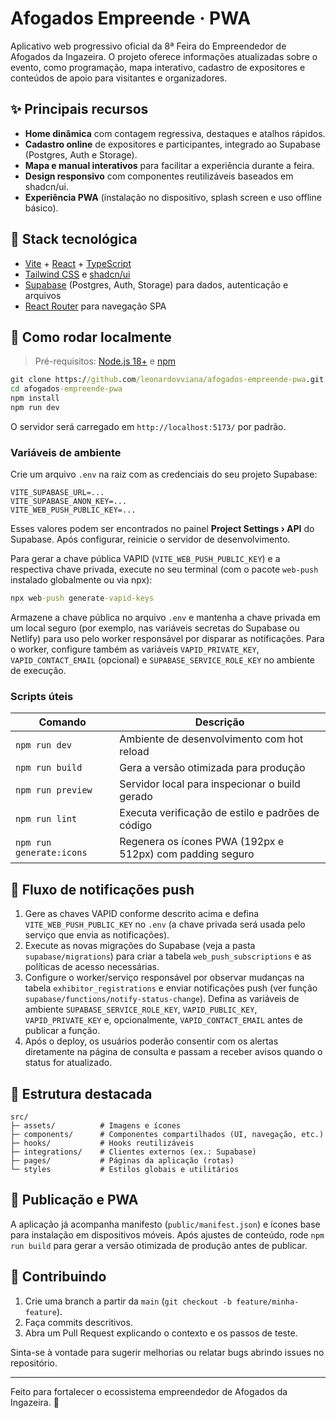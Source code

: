 # Afogados Empreende · PWA

Aplicativo web progressivo oficial da 8ª Feira do Empreendedor de Afogados da Ingazeira. O projeto oferece informações atualizadas sobre o evento, como programação, mapa interativo, cadastro de expositores e conteúdos de apoio para visitantes e organizadores.

## ✨ Principais recursos

- **Home dinâmica** com contagem regressiva, destaques e atalhos rápidos.
- **Cadastro online** de expositores e participantes, integrado ao Supabase (Postgres, Auth e Storage).
- **Mapa e manual interativos** para facilitar a experiência durante a feira.
- **Design responsivo** com componentes reutilizáveis baseados em shadcn/ui.
- **Experiência PWA** (instalação no dispositivo, splash screen e uso offline básico).

## 🧱 Stack tecnológica

- [Vite](https://vitejs.dev/) + [React](https://react.dev/) + [TypeScript](https://www.typescriptlang.org/)
- [Tailwind CSS](https://tailwindcss.com/) e [shadcn/ui](https://ui.shadcn.com/)
- [Supabase](https://supabase.com/) (Postgres, Auth, Storage) para dados, autenticação e arquivos
- [React Router](https://reactrouter.com/) para navegação SPA

## 🚀 Como rodar localmente

> Pré-requisitos: [Node.js 18+](https://nodejs.org/en/download) e [npm](https://www.npmjs.com/)

```cmd
git clone https://github.com/leonardovviana/afogados-empreende-pwa.git
cd afogados-empreende-pwa
npm install
npm run dev
```

O servidor será carregado em `http://localhost:5173/` por padrão.

### Variáveis de ambiente

Crie um arquivo `.env` na raiz com as credenciais do seu projeto Supabase:

```env
VITE_SUPABASE_URL=...
VITE_SUPABASE_ANON_KEY=...
VITE_WEB_PUSH_PUBLIC_KEY=...
```

Esses valores podem ser encontrados no painel **Project Settings › API** do Supabase. Após configurar, reinicie o servidor de desenvolvimento.

Para gerar a chave pública VAPID (`VITE_WEB_PUSH_PUBLIC_KEY`) e a respectiva chave privada, execute no seu terminal (com o pacote `web-push` instalado globalmente ou via npx):

```cmd
npx web-push generate-vapid-keys
```

Armazene a chave pública no arquivo `.env` e mantenha a chave privada em um local seguro (por exemplo, nas variáveis secretas do Supabase ou Netlify) para uso pelo worker responsável por disparar as notificações. Para o worker, configure também as variáveis `VAPID_PRIVATE_KEY`, `VAPID_CONTACT_EMAIL` (opcional) e `SUPABASE_SERVICE_ROLE_KEY` no ambiente de execução.

### Scripts úteis

| Comando          | Descrição                                         |
| ---------------- | ------------------------------------------------- |
| `npm run dev`    | Ambiente de desenvolvimento com hot reload        |
| `npm run build`  | Gera a versão otimizada para produção             |
| `npm run preview`| Servidor local para inspecionar o build gerado    |
| `npm run lint`   | Executa verificação de estilo e padrões de código |
| `npm run generate:icons` | Regenera os ícones PWA (192px e 512px) com padding seguro |

## 🔔 Fluxo de notificações push

1. Gere as chaves VAPID conforme descrito acima e defina `VITE_WEB_PUSH_PUBLIC_KEY` no `.env` (a chave privada será usada pelo serviço que envia as notificações).
2. Execute as novas migrações do Supabase (veja a pasta `supabase/migrations`) para criar a tabela `web_push_subscriptions` e as políticas de acesso necessárias.
3. Configure o worker/serviço responsável por observar mudanças na tabela `exhibitor_registrations` e enviar notificações push (ver função `supabase/functions/notify-status-change`). Defina as variáveis de ambiente `SUPABASE_SERVICE_ROLE_KEY`, `VAPID_PUBLIC_KEY`, `VAPID_PRIVATE_KEY` e, opcionalmente, `VAPID_CONTACT_EMAIL` antes de publicar a função.
4. Após o deploy, os usuários poderão consentir com os alertas diretamente na página de consulta e passam a receber avisos quando o status for atualizado.

## 📁 Estrutura destacada

```
src/
├─ assets/          # Imagens e ícones
├─ components/      # Componentes compartilhados (UI, navegação, etc.)
├─ hooks/           # Hooks reutilizáveis
├─ integrations/    # Clientes externos (ex.: Supabase)
├─ pages/           # Páginas da aplicação (rotas)
└─ styles           # Estilos globais e utilitários
```

## 📱 Publicação e PWA

A aplicação já acompanha manifesto (`public/manifest.json`) e ícones base para instalação em dispositivos móveis. Após ajustes de conteúdo, rode `npm run build` para gerar a versão otimizada de produção antes de publicar.

## 🤝 Contribuindo

1. Crie uma branch a partir da `main` (`git checkout -b feature/minha-feature`).
2. Faça commits descritivos.
3. Abra um Pull Request explicando o contexto e os passos de teste.

Sinta-se à vontade para sugerir melhorias ou relatar bugs abrindo issues no repositório.

---

Feito para fortalecer o ecossistema empreendedor de Afogados da Ingazeira. 💚
